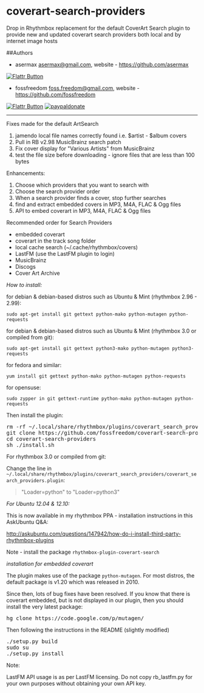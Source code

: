 coverart-search-providers
=========================

Drop in Rhythmbox replacement for the default CoverArt Search plugin to provide new and updated coverart search providers both local and by internet image hosts

##Authors

 - asermax <asermax@gmail.com>, website - https://github.com/asermax

[![Flattr Button](http://api.flattr.com/button/button-compact-static-100x17.png "Flattr This!")](http://flattr.com/thing/1262052/asermax-on-GitHub "asermax")

 - fossfreedom <foss.freedom@gmail.com>, website - https://github.com/fossfreedom

[![Flattr Button](http://api.flattr.com/button/button-compact-static-100x17.png "Flattr This!")](https://flattr.com/thing/1238849/fossfreedom-at-Flattr "fossfreedom")  [![paypaldonate](https://www.paypalobjects.com/en_GB/i/btn/btn_donate_SM.gif)](https://www.paypal.com/cgi-bin/webscr?cmd=_s-xclick&hosted_button_id=KBV682WJ3BDGL)

-------------

Fixes made for the default ArtSearch

1. jamendo local file names correctly found i.e. $artist - $album covers
2. Pull in RB v2.98 MusicBrainz search patch
3. Fix cover display for "Various Artists" from MusicBrainz
4. test the file size before downloading - ignore files that are less than 100 bytes


Enhancements:

1. Choose which providers that you want to search with
2. Choose the search provider order
2. When a search provider finds a cover, stop further searches
3. find and extract embedded covers in MP3, M4A, FLAC & Ogg files
4. API to embed coverart in MP3, M4A, FLAC & Ogg files

Recommended order for Search Providers

 - embedded coverart
 - coverart in the track song folder
 - local cache search (~/.cache/rhythmbox/covers)
 - LastFM (use the LastFM plugin to login)
 - MusicBrainz
 - Discogs
 - Cover Art Archive

*How to install:*

for debian & debian-based distros such as Ubuntu & Mint (rhythmbox 2.96 - 2.99):

    sudo apt-get install git gettext python-mako python-mutagen python-requests
    
for debian & debian-based distros such as Ubuntu & Mint (rhythmbox 3.0 or compiled from git):

    sudo apt-get install git gettext python3-mako python-mutagen python3-requests


for fedora and similar:

    yum install git gettext python-mako python-mutagen python-requests
    
for opensuse:
 
    sudo zypper in git gettext-runtime python-mako python-mutagen python-requests

Then install the plugin:

<pre>
rm -rf ~/.local/share/rhythmbox/plugins/coverart_search_providers
git clone https://github.com/fossfreedom/coverart-search-providers.git
cd coverart-search-providers
sh ./install.sh
</pre>

For rhythmbox 3.0 or compiled from git:

Change the line in `~/.local/share/rhythmbox/plugins/coverart_search_providers/coverart_search_providers.plugin`:

> "Loader=python" to "Loader=python3"

*For Ubuntu 12.04 & 12.10:* 

This is now available in my rhythmbox PPA - installation instructions in this AskUbuntu Q&A:

http://askubuntu.com/questions/147942/how-do-i-install-third-party-rhythmbox-plugins

Note - install the package `rhythmbox-plugin-coverart-search`

*installation for embedded coverart*

The plugin makes use of the package `python-mutagen`.  For most distros, the default package is v1.20 which was released in 2010.

Since then, lots of bug fixes have been resolved.  If you know that there is coverart embedded, but is not displayed
in our plugin, then you should install the very latest package:

<pre>
hg clone https://code.google.com/p/mutagen/
</pre>

Then following the instructions in the README (slightly modified)

<pre>
./setup.py build
sudo su
./setup.py install 
</pre>

Note:

LastFM API usage is as per LastFM licensing.  Do not copy rb_lastfm.py for your own purposes without obtaining your own API key.
